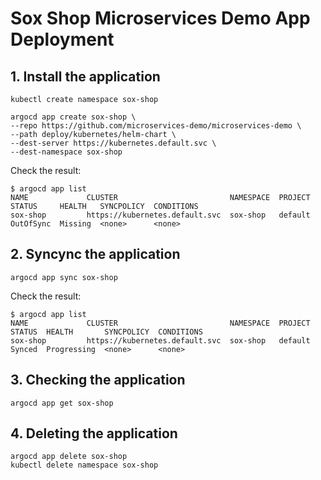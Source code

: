 # Sox Shop Microservices Demo App Deployment

## 1. Install the application

```
kubectl create namespace sox-shop

argocd app create sox-shop \ 
--repo https://github.com/microservices-demo/microservices-demo \
--path deploy/kubernetes/helm-chart \
--dest-server https://kubernetes.default.svc \
--dest-namespace sox-shop
```

Check the result:

```
$ argocd app list
NAME             CLUSTER                         NAMESPACE  PROJECT  STATUS     HEALTH   SYNCPOLICY  CONDITIONS
sox-shop         https://kubernetes.default.svc  sox-shop   default  OutOfSync  Missing  <none>      <none>
```

## 2. Syncync the application
```
argocd app sync sox-shop
```

Check the result:
```
$ argocd app list
NAME             CLUSTER                         NAMESPACE  PROJECT  STATUS  HEALTH       SYNCPOLICY  CONDITIONS
sox-shop         https://kubernetes.default.svc  sox-shop   default  Synced  Progressing  <none>      <none>
```

## 3. Checking the application
```
argocd app get sox-shop
```

## 4. Deleting the application
```
argocd app delete sox-shop
kubectl delete namespace sox-shop
```
